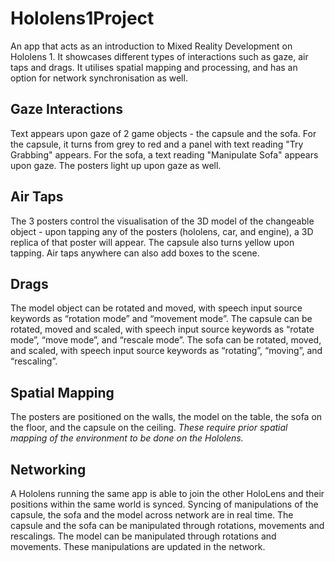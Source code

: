 # Hololens1Project
An app that acts as an introduction to Mixed Reality Development on Hololens 1. It showcases different types of interactions such as gaze, air taps and drags. It utilises spatial mapping and processing, and has an option for network synchronisation as well.

## Gaze Interactions
Text appears upon gaze of 2 game objects - the capsule and the sofa. For the capsule, it turns from grey to red and a panel with text reading "Try Grabbing" appears. For the sofa, a text reading "Manipulate Sofa" appears upon gaze. The posters light up upon gaze as well.

## Air Taps
The 3 posters control the visualisation of the 3D model of the changeable object - upon tapping any of the posters (hololens, car, and engine), a 3D replica of that poster will appear. The capsule also turns yellow upon tapping. Air taps anywhere can also add boxes to the scene.

## Drags
The model object can be rotated and moved, with speech input source keywords as “rotation mode” and “movement mode”. The capsule can be rotated, moved and scaled, with speech input source keywords as “rotate mode”, “move mode”, and “rescale mode”. The sofa can be rotated, moved, and scaled, with speech input source keywords as “rotating”, “moving”, and “rescaling”.

## Spatial Mapping
The posters are positioned on the walls, the model on the table, the sofa on the floor, and the capsule on the ceiling. *These require prior spatial mapping of the environment to be done on the Hololens.*

## Networking
A Hololens running the same app is able to join the other HoloLens and their positions within the same world is synced. Syncing of manipulations of the capsule, the sofa and the model across network are in real time. The capsule and the sofa can be manipulated through rotations, movements and rescalings. The model can be manipulated through rotations and movements. These manipulations are updated in the network. 
